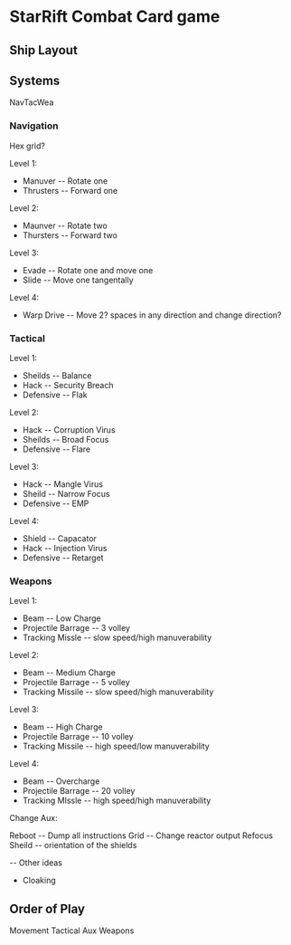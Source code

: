 # StarRift Combat Card game

## Ship Layout

## Systems

NavTacWea

### Navigation

Hex grid?

Level 1:
* Manuver -- Rotate one
* Thrusters -- Forward one

Level 2:
* Maunver -- Rotate two
* Thursters -- Forward two

Level 3:
* Evade -- Rotate one and move one
* Slide -- Move one tangentally

Level 4:
* Warp Drive -- Move 2? spaces in any direction and change direction?


### Tactical

Level 1:

* Sheilds -- Balance
* Hack -- Security Breach
* Defensive -- Flak

Level 2:

* Hack -- Corruption Virus
* Sheilds -- Broad Focus
* Defensive -- Flare

Level 3:

* Hack -- Mangle Virus
* Sheild -- Narrow Focus
* Defensive -- EMP

Level 4:
* Shield -- Capacator
* Hack -- Injection Virus
* Defensive -- Retarget

### Weapons

Level 1:
* Beam -- Low Charge
* Projectile Barrage -- 3 volley
* Tracking Missle -- slow speed/high manuverability

Level 2:
* Beam -- Medium Charge
* Projectile Barrage -- 5 volley
* Tracking Missile -- slow speed/high manuverability

Level 3:
* Beam -- High Charge
* Projectile Barrage -- 10 volley
* Tracking Missile -- high speed/low manuverability

Level 4:
* Beam -- Overcharge
* Projectile Barrage -- 20 volley
* Tracking MIssle -- high speed/high manuverability

Change Aux:

Reboot -- Dump all instructions
Grid -- Change reactor output
Refocus Sheild -- orientation of the shields

-- Other ideas
* Cloaking

## Order of Play

Movement
Tactical
Aux
Weapons
